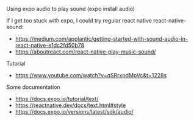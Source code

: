 Using expo audio to play sound
(expo install audio)



If I get too stuck with expo, I could try regular react native
react-native-sound:
- https://medium.com/applantic/getting-started-with-sound-audio-in-react-native-e1dc2fd50b78
- https://aboutreact.com/react-native-play-music-sound/



Tutorial
- https://www.youtube.com/watch?v=qSRrxpdMpVc&t=1228s



Some documentation
- https://docs.expo.io/tutorial/text/
- https://reactnative.dev/docs/text.html#style
- https://docs.expo.io/versions/latest/sdk/audio/